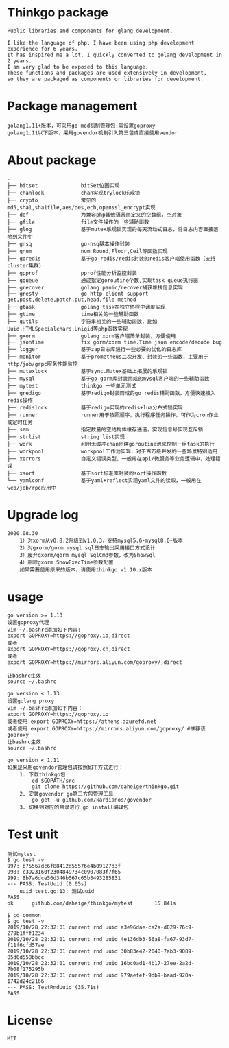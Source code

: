 # Thinkgo package

    Public libraries and components for glang development.

    I like the language of php. I have been using php development experience for 6 years.
    It has inspired me a lot. I quickly converted to golang development in 2 years.
    I am very glad to be exposed to this language.
    These functions and packages are used extensively in development,
    so they are packaged as components or libraries for development.

# Package management

    golang1.11+版本，可采用go mod机制管理包,需设置goproxy
    golang1.11以下版本，采用govendor机制引入第三包或直接使用vendor

# About package
    
    .
    ├── bitset              bitSet位图实现
    ├── chanlock            chan实现trylock乐观锁
    ├── crypto              常见的md5,sha1,sha1file,aes/des,ecb,openssl_encrypt实现
    ├── def                 为兼容php其他语言而定义的空数组，空对象
    ├── gfile               file文件操作的一些辅助函数
    ├── glog                基于mutex乐观锁实现的每天流动式日志，将日志内容直接落地到文件中
    ├── gnsq                go-nsq基本操作封装
    ├── gnum                num Round,Floor,Ceil等函数实现
    ├── goredis             基于go-redis/redis封装的redis客户端使用函数（支持cluster集群）
    ├── gpprof              pprof性能分析监控封装
    ├── gqueue              通过指定goroutine个数,实现task queue执行器
    ├── grecover            golang panic/recover捕获堆栈信息实现
    ├── gresty              go http client support get,post,delete,patch,put,head,file method
    ├── gtask               golang task在独立协程中调度实现
    ├── gtime               time相关的一些辅助函数
    ├── gutils              字符串相关的一些辅助函数，比如Uuid,HTMLSpecialchars,Uniqid等php函数实现
    ├── gxorm               golang xorm客户端简单封装，方便使用
    ├── jsontime            fix gorm/xorm time.Time json encode/decode bug
    ├── logger              基于zap日志库进行一些必要的优化的日志库
    ├── monitor             基于prometheus二次开发、封装的一些函数，主要用于http/job/grpc服务性能监控
    ├── mutexlock           基于sync.Mutex基础上拓展的乐观锁
    ├── mysql               基于go gorm库封装而成的mysql客户端的一些辅助函数
    ├── mytest              thinkgo 一些单元测试
    ├── gredigo             基于redigo封装而成的go redis辅助函数，方便快速接入redis操作
    ├── redislock           基于redigo实现的redis+lua分布式锁实现
    ├── runner              runner用于按照顺序，执行程序任务操作，可作为cron作业或定时任务
    ├── sem                 指定数量的空结构体缓存通道，实现信息号实现互斥锁
    ├── strlist             string list实现
    ├── work                利用无缓冲chan创建goroutine池来控制一组task的执行
    ├── workpool            workpool工作池实现，对于百万级并发的一些场景特别适用
    ├── xerrors             自定义错误类型，一般用在api/微服务等业务逻辑中，处理错误
    ├── xsort               基于sort标准库封装的sort操作函数
    └── yamlconf            基于yaml+reflect实现yaml文件的读取，一般用在web/job/rpc应用中

# Upgrade log
    
    2020.08.30
        1）对xorm从v0.8.2升级到v1.0.3，支持mysql5.6-mysql8.0+版本
        2）对gxorm/gorm mysql sql日志输出采用接口方式设计
        3）废弃gxorm/gorm mysql SqlCmd参数，改为ShowSql
        4）删除gxorm ShowExecTime参数配置
        如果需要使用原来的版本，请使用thinkgo v1.10.x版本

# usage

    go version >= 1.13
    设置goproxy代理
    vim ~/.bashrc添加如下内容:
    export GOPROXY=https://goproxy.io,direct
    或者
    export GOPROXY=https://goproxy.cn,direct
    或者
    export GOPROXY=https://mirrors.aliyun.com/goproxy/,direct

    让bashrc生效
    source ~/.bashrc

    go version < 1.13
    设置golang proxy
    vim ~/.bashrc添加如下内容：
    export GOPROXY=https://goproxy.io
    或者使用 export GOPROXY=https://athens.azurefd.net
    或者使用 export GOPROXY=https://mirrors.aliyun.com/goproxy/ #推荐该goproxy
    让bashrc生效
    source ~/.bashrc

    go version < 1.11
    如果是采用govendor管理包请按照如下方式进行：
        1. 下载thinkgo包
            cd $GOPATH/src
            git clone https://github.com/daheige/thinkgo.git
        2. 安装govendor go第三方包管理工具
            go get -u github.com/kardianos/govendor
        3. 切换到对应的目录进行 go install编译包

# Test unit

    测试mytest
    $ go test -v
    997: b75567dc6f88412d55576e4b09127d3f
    998: c3923160f2304849734c0907083f7f65
    999: 8b7a6dce56d346b567c65b3493285831
    --- PASS: TestUuid (0.05s)
        uuid_test.go:13: 测试uuid
    PASS
    ok      github.com/daheige/thinkgo/mytest       15.841s

    $ cd common
    $ go test -v
    2019/10/28 22:32:01 current rnd uuid a3e96dae-ca2a-d029-76c9-279b1fff1234
    2019/10/28 22:32:01 current rnd uuid 4e136db3-56a8-fa67-93d7-f11f6cfd57ae
    2019/10/28 22:32:01 current rnd uuid 30b83e42-2040-7ab3-9089-05d0d558bbcc
    2019/10/28 22:32:01 current rnd uuid 16bc0ad1-4b17-27ee-2a2d-7b08f175295b
    2019/10/28 22:32:01 current rnd uuid 979aefef-9db9-baad-920a-1742d24c2166
    --- PASS: TestRndUuid (35.71s)
    PASS
    
# License

    MIT
